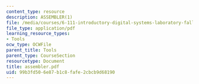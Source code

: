 ```yaml
---
content_type: resource
description: ASSEMBLER(1)
file: /media/courses/6-111-introductory-digital-systems-laboratory-fall-2002/99b3fd506e87b1c8fafe2cbcb9d68190_assembler.pdf
file_type: application/pdf
learning_resource_types:
- Tools
ocw_type: OCWFile
parent_title: Tools
parent_type: CourseSection
resourcetype: Document
title: assembler.pdf
uid: 99b3fd50-6e87-b1c8-fafe-2cbcb9d68190
---
```


